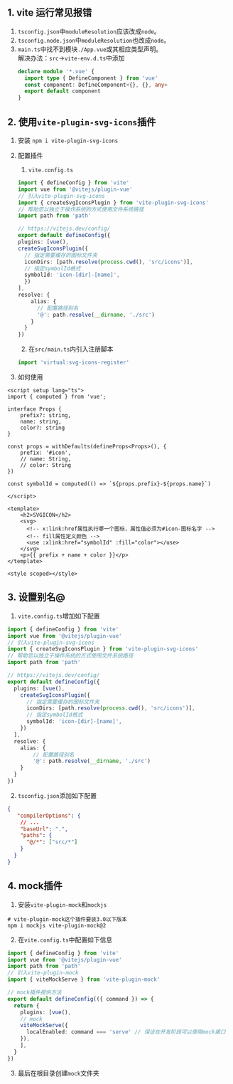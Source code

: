 ## 1. vite 运行常见报错

1. `tsconfig.json`中`moduleResolution`应该改成`node`。
2. `tsconfig.node.json`中`moduleResolution`也改成`node`。
3. `main.ts`中找不到模块`./App.vue`或其相应类型声明。  
   解决办法：`src`->`vite-env.d.ts`中添加
   ```ts
   declare module '*.vue' {
     import type { DefineComponent } from 'vue'
     const component: DefineComponent<{}, {}, any>
     export default component
   }
   ```

## 2. 使用`vite-plugin-svg-icons`插件

1. 安装 `npm i vite-plugin-svg-icons`  

2. 配置插件  

    1. `vite.config.ts`
    ```ts
    import { defineConfig } from 'vite'
    import vue from '@vitejs/plugin-vue'
    // 引入vite-plugin-svg-icons
    import { createSvgIconsPlugin } from 'vite-plugin-svg-icons'
    // 帮助您以独立于操作系统的方式使用文件系统路径
    import path from 'path'

    // https://vitejs.dev/config/
    export default defineConfig({
    plugins: [vue(),
    createSvgIconsPlugin({
      // 指定需要缓存的图标文件夹
      iconDirs: [path.resolve(process.cwd(), 'src/icons')],
      // 指定symbolId格式
      symbolId: 'icon-[dir]-[name]',
      })
    ],
    resolve: {
        alias: {
          // 配置路径别名
          '@': path.resolve(__dirname, './src')
        }
      }
    })
    ```

    2. 在`src/main.ts`内引入注册脚本
    
    ```ts
    import 'virtual:svg-icons-register'
    ```
3. 如何使用
```vue
<script setup lang="ts">
import { computed } from 'vue';

interface Props {
    prefix?: string,
    name: string,
    color?: string
}

const props = withDefaults(defineProps<Props>(), {
    prefix: '#icon',
    // name: String,
    // color: String
})

const symbolId = computed(() => `${props.prefix}-${props.name}`)

</script>

<template>
    <h2>SVGICON</h2>
    <svg>
      <!-- x:link:href属性执行哪一个图标，属性值必须为#icon-图标名字 -->
      <!-- fill属性定义颜色 -->
      <use :xlink:href="symbolId" :fill="color"></use>
    </svg>
    <p>{{ prefix + name + color }}</p>
</template>

<style scoped></style>

```


## 3. 设置别名@

1. `vite.config.ts`增加如下配置
```ts
import { defineConfig } from 'vite'
import vue from '@vitejs/plugin-vue'
// 引入vite-plugin-svg-icons
import { createSvgIconsPlugin } from 'vite-plugin-svg-icons'
// 帮助您以独立于操作系统的方式使用文件系统路径
import path from 'path'

// https://vitejs.dev/config/
export default defineConfig({
  plugins: [vue(),
    createSvgIconsPlugin({
      // 指定需要缓存的图标文件夹
      iconDirs: [path.resolve(process.cwd(), 'src/icons')],
      // 指定symbolId格式
      symbolId: 'icon-[dir]-[name]',
    })
  ],
  resolve: {
    alias: {
        // 配置路径别名
        '@': path.resolve(__dirname, './src')
    }
  }
})
```

2. `tsconfig.json`添加如下配置
```json
{
   "compilerOptions": {
    // ...
    "baseUrl": ".",
    "paths": {
      "@/*": ["src/*"]
    }
  }
}
```

## 4. mock插件
1. 安装`vite-plugin-mock`和`mockjs`  
```shell
# vite-plugin-mock这个插件要装3.0以下版本
npm i mockjs vite-plugin-mock@2 
```

2. 在`vite.config.ts`中配置如下信息
```ts
import { defineConfig } from 'vite'
import vue from '@vitejs/plugin-vue'
import path from 'path'
// 引入vite-plugin-mock
import { viteMockServe } from 'vite-plugin-mock'

// mock插件提供方法
export default defineConfig(({ command }) => {
  return {
    plugins: [vue(),
    // mock
    viteMockServe({
      localEnabled: command === 'serve' // 保证在开发阶段可以使用mock接口
    }),
    ],
  }
})
```

3. 最后在根目录创建`mock`文件夹
